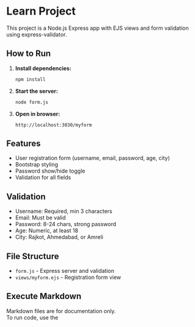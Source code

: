 # Learn Project

This project is a Node.js Express app with EJS views and form validation using express-validator.

## How to Run

1. **Install dependencies:**
   ```sh
   npm install
   ```

2. **Start the server:**
   ```sh
   node form.js
   ```

3. **Open in browser:**
   ```
   http://localhost:3030/myform
   ```

## Features

- User registration form (username, email, password, age, city)
- Bootstrap styling
- Password show/hide toggle
- Validation for all fields

## Validation

- Username: Required, min 3 characters
- Email: Must be valid
- Password: 8-24 chars, strong password
- Age: Numeric, at least 18
- City: Rajkot, Ahmedabad, or Amreli

## File Structure

- `form.js` - Express server and validation
- `views/myform.ejs` - Registration form view

## Execute Markdown

Markdown files are for documentation only.  
To run code, use the